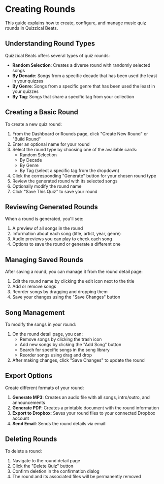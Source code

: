 # Creating Rounds

This guide explains how to create, configure, and manage music quiz rounds in Quizzical Beats.

## Understanding Round Types

Quizzical Beats offers several types of quiz rounds:

- **Random Selection**: Creates a diverse round with randomly selected songs
- **By Decade**: Songs from a specific decade that has been used the least in your quizzes
- **By Genre**: Songs from a specific genre that has been used the least in your quizzes
- **By Tag**: Songs that share a specific tag from your collection

## Creating a Basic Round

To create a new quiz round:

1. From the Dashboard or Rounds page, click "Create New Round" or "Build Round"
2. Enter an optional name for your round
3. Select the round type by choosing one of the available cards:
   - Random Selection
   - By Decade
   - By Genre
   - By Tag (select a specific tag from the dropdown)
4. Click the corresponding "Generate" button for your chosen round type
5. Review the generated round with its selected songs
6. Optionally modify the round name
7. Click "Save This Quiz" to save your round

## Reviewing Generated Rounds

When a round is generated, you'll see:

1. A preview of all songs in the round
2. Information about each song (title, artist, year, genre)
3. Audio previews you can play to check each song
4. Options to save the round or generate a different one

## Managing Saved Rounds

After saving a round, you can manage it from the round detail page:

1. Edit the round name by clicking the edit icon next to the title
2. Add or remove songs
3. Reorder songs by dragging and dropping them
4. Save your changes using the "Save Changes" button

## Song Management

To modify the songs in your round:

1. On the round detail page, you can:
   - Remove songs by clicking the trash icon
   - Add new songs by clicking the "Add Song" button
   - Search for specific songs in the song library
   - Reorder songs using drag and drop
2. After making changes, click "Save Changes" to update the round

## Export Options

Create different formats of your round:

1. **Generate MP3**: Creates an audio file with all songs, intro/outro, and announcements
2. **Generate PDF**: Creates a printable document with the round information
3. **Export to Dropbox**: Saves your round files to your connected Dropbox account
4. **Send Email**: Sends the round details via email

## Deleting Rounds

To delete a round:

1. Navigate to the round detail page
2. Click the "Delete Quiz" button
3. Confirm deletion in the confirmation dialog
4. The round and its associated files will be permanently removed